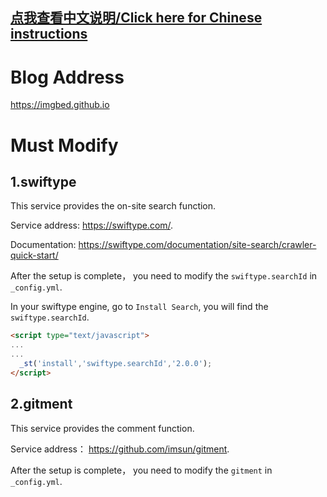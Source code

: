 ## [点我查看中文说明/Click here for Chinese instructions](README_zh_CN.md)

# Blog Address

<https://imgbed.github.io>


# Must Modify

## 1.swiftype

This service provides the on-site search function.

Service address: <https://swiftype.com/>.

Documentation: <https://swiftype.com/documentation/site-search/crawler-quick-start/>

After the setup is complete， you need to modify the `swiftype.searchId` in `_config.yml`.

In your swiftype engine, go to `Install Search`, you will find the `swiftype.searchId`.

```html
<script type="text/javascript">
...
...
  _st('install','swiftype.searchId','2.0.0');
</script>
```

## 2.gitment

This service provides the comment function.

Service address： <https://github.com/imsun/gitment>.

After the setup is complete， you need to modify the `gitment`  in `_config.yml`.

